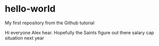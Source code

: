 # hello-world
My first repository from the Github tutorial

Hi everyone
Alex hear. Hopefully the Saints figure out there salary cap situation next year
